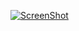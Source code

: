 [![ScreenShot](https://raw.github.com/GabLeRoux/WebMole/master/ressources/WebMole_Youtube_Video.png)](https://plus.google.com/102195110387530121618/posts/SyaV3KSMW5k)
